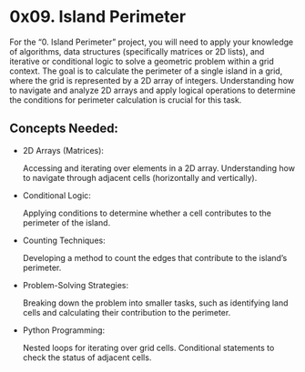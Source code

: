 # 0x09. Island Perimeter

For the “0. Island Perimeter” project, you will need to apply your knowledge of algorithms, data structures (specifically matrices or 2D lists), and iterative or conditional logic to solve a geometric problem within a grid context. The goal is to calculate the perimeter of a single island in a grid, where the grid is represented by a 2D array of integers. Understanding how to navigate and analyze 2D arrays and apply logical operations to determine the conditions for perimeter calculation is crucial for this task.

## Concepts Needed:
<ul>
<li> 2D Arrays (Matrices):</li>

Accessing and iterating over elements in a 2D array.
Understanding how to navigate through adjacent cells (horizontally and vertically).
<li>Conditional Logic:</li>

Applying conditions to determine whether a cell contributes to the perimeter of the island.
<li>Counting Techniques:</li>

Developing a method to count the edges that contribute to the island’s perimeter.
<li>Problem-Solving Strategies:</li>

Breaking down the problem into smaller tasks, such as identifying land cells and calculating their contribution to the perimeter.
<li>Python Programming:</li>

Nested loops for iterating over grid cells.
Conditional statements to check the status of adjacent cells.
</ul>
